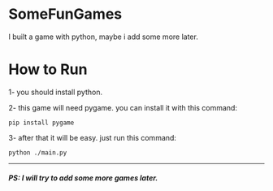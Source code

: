 # SomeFunGames
I built a game with python, maybe i add some more later.


# How to Run 
1- you should install python.

2- this game will need pygame. you can install it with this command:
```
pip install pygame
```
 
3- after that it will be easy. just run this command:
```
python ./main.py
```


---
##### PS: I will try to add some more games later. 
